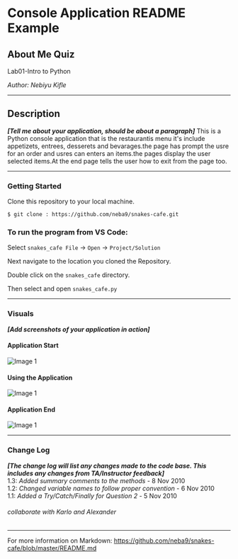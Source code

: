 # Console Application README Example

## About Me Quiz

Lab01-Intro to Python 

*Author: Nebiyu Kifle*

----

## Description
***[Tell me about your application, should be about a paragraph]***
This is a Python console application that is the restaurantis menu it's include appetizets, entrees, desserets and bevarages.the page has prompt the usre for an order and usres can enters an items.the pages display the user selected items.At the end page tells the user how to exit from the page too. 

---

### Getting Started
Clone this repository to your local machine.

```
$ git clone : https://github.com/neba9/snakes-cafe.git
```

### To run the program from VS Code:
Select ```snakes_cafe File``` -> ```Open``` -> ```Project/Solution```

Next navigate to the location you cloned the Repository.

Double click on the ```snakes_cafe``` directory.

Then select and open ```snakes_cafe.py```

---

### Visuals
***[Add screenshots of your application in action]***

#### Application Start
![Image 1](https://via.placeholder.com/750x500)
#### Using the Application
![Image 1](https://via.placeholder.com/750x500)
#### Application End
![Image 1](https://via.placeholder.com/750x500)

---

### Change Log
***[The change log will list any changes made to the code base. This includes any changes from TA/Instructor feedback]***  
1.3: *Added summary comments to the methods* - 8 Nov 2010  
1.2: *Changed variable names to follow proper convention* - 6 Nov 2010  
1.1: *Added a Try/Catch/Finally for Question 2* - 5 Nov 2010  

###### collaborate with Karlo and Alexander

------------------------------
For more information on Markdown: https://github.com/neba9/snakes-cafe/blob/master/README.md
